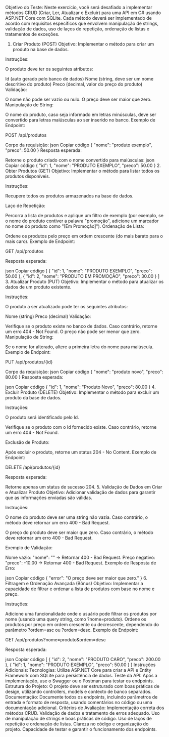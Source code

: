 Objetivo do Teste:
Neste exercício, você será desafiado a implementar métodos CRUD (Criar, Ler, Atualizar e Excluir) para uma API em C# usando ASP.NET Core com SQLite. Cada método deverá ser implementado de acordo com requisitos específicos que envolvem manipulação de strings, validação de dados, uso de laços de repetição, ordenação de listas e tratamentos de exceções.

1. Criar Produto (POST)
Objetivo: Implementar o método para criar um produto na base de dados.

Instruções:

O produto deve ter os seguintes atributos:

Id (auto gerado pelo banco de dados)
Nome (string, deve ser um nome descritivo do produto)
Preco (decimal, valor do preço do produto)
Validação:

O nome não pode ser vazio ou nulo.
O preço deve ser maior que zero.
Manipulação de String:

O nome do produto, caso seja informado em letras minúsculas, deve ser convertido para letras maiúsculas ao ser inserido no banco.
Exemplo de Endpoint:

POST /api/produtos

Corpo da requisição:
json
Copiar código
{
  "nome": "produto exemplo",
  "preco": 50.00
}
Resposta esperada:

Retorne o produto criado com o nome convertido para maiúsculas:
json
Copiar código
{
  "id": 1,
  "nome": "PRODUTO EXEMPLO",
  "preco": 50.00
}
2. Obter Produtos (GET)
Objetivo: Implementar o método para listar todos os produtos disponíveis.

Instruções:

Recupere todos os produtos armazenados na base de dados.

Laço de Repetição:

Percorra a lista de produtos e aplique um filtro de exemplo (por exemplo, se o nome do produto contiver a palavra "promoção", adicione um marcador no nome do produto como "[Em Promoção]").
Ordenação de Lista:

Ordene os produtos pelo preço em ordem crescente (do mais barato para o mais caro).
Exemplo de Endpoint:

GET /api/produtos

Resposta esperada:

json
Copiar código
[
  {
    "id": 1,
    "nome": "PRODUTO EXEMPLO",
    "preco": 50.00
  },
  {
    "id": 2,
    "nome": "PRODUTO EM PROMOÇÃO",
    "preco": 30.00
  }
]
3. Atualizar Produto (PUT)
Objetivo: Implementar o método para atualizar os dados de um produto existente.

Instruções:

O produto a ser atualizado pode ter os seguintes atributos:

Nome (string)
Preco (decimal)
Validação:

Verifique se o produto existe no banco de dados. Caso contrário, retorne um erro 404 - Not Found.
O preço não pode ser menor que zero.
Manipulação de String:

Se o nome for alterado, altere a primeira letra do nome para maiúscula.
Exemplo de Endpoint:

PUT /api/produtos/{id}

Corpo da requisição:
json
Copiar código
{
  "nome": "produto novo",
  "preco": 80.00
}
Resposta esperada:

json
Copiar código
{
  "id": 1,
  "nome": "Produto Novo",
  "preco": 80.00
}
4. Excluir Produto (DELETE)
Objetivo: Implementar o método para excluir um produto da base de dados.

Instruções:

O produto será identificado pelo Id.

Verifique se o produto com o Id fornecido existe. Caso contrário, retorne um erro 404 - Not Found.

Exclusão de Produto:

Após excluir o produto, retorne um status 204 - No Content.
Exemplo de Endpoint:

DELETE /api/produtos/{id}

Resposta esperada:

Retorne apenas um status de sucesso 204.
5. Validação de Dados em Criar e Atualizar Produto
Objetivo: Adicionar validação de dados para garantir que as informações enviadas são válidas.

Instruções:

O nome do produto deve ser uma string não vazia. Caso contrário, o método deve retornar um erro 400 - Bad Request.

O preço do produto deve ser maior que zero. Caso contrário, o método deve retornar um erro 400 - Bad Request.

Exemplo de Validação:

Nome vazio: "nome": "" → Retornar 400 - Bad Request.
Preço negativo: "preco": -10.00 → Retornar 400 - Bad Request.
Exemplo de Resposta de Erro:

json
Copiar código
{
  "error": "O preço deve ser maior que zero."
}
6. Filtragem e Ordenação Avançada (Bônus)
Objetivo: Implementar a capacidade de filtrar e ordenar a lista de produtos com base no nome e preço.

Instruções:

Adicione uma funcionalidade onde o usuário pode filtrar os produtos por nome (usando uma query string, como ?nome=produto).
Ordene os produtos por preço em ordem crescente ou decrescente, dependendo do parâmetro ?ordem=asc ou ?ordem=desc.
Exemplo de Endpoint:

GET /api/produtos?nome=produto&ordem=desc

Resposta esperada:

json
Copiar código
[
  {
    "id": 2,
    "nome": "PRODUTO CARO",
    "preco": 200.00
  },
  {
    "id": 1,
    "nome": "PRODUTO EXEMPLO",
    "preco": 50.00
  }
]
Instruções Adicionais:
Tecnologias: Utilize ASP.NET Core para criar a API e Entity Framework com SQLite para persistência de dados.
Teste da API: Após a implementação, use o Swagger ou o Postman para testar os endpoints.
Estrutura do Projeto: O projeto deve ser estruturado com boas práticas de design, utilizando controllers, models e contexto de banco separados.
Documentação: Documente todos os endpoints, incluindo parâmetros de entrada e formato de resposta, usando comentários no código ou uma documentação adicional.
Critérios de Avaliação:
Implementação correta dos métodos CRUD.
Validação de dados e tratamento de erros adequado.
Uso de manipulação de strings e boas práticas de código.
Uso de laços de repetição e ordenação de listas.
Clareza no código e organização do projeto.
Capacidade de testar e garantir o funcionamento dos endpoints.
